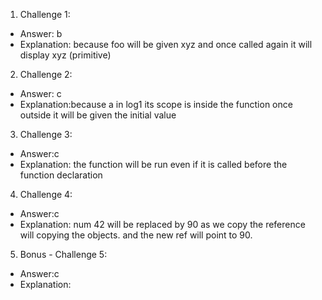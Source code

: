 1. Challenge 1:
  - Answer: b
  - Explanation:  because foo will be given xyz and once called again it will display xyz (primitive)


2. Challenge 2:
  - Answer: c
  - Explanation:because a in log1 its scope is inside the function once outside it will be given the initial value


3. Challenge 3:
  - Answer:c
  - Explanation: the function will be run even if it is called before the function declaration


4. Challenge 4:
  - Answer:c
  - Explanation: num 42 will be replaced by 90 as we copy the reference will copying the objects. and the new ref will point to 90.


5. Bonus - Challenge 5:
  - Answer:c
  - Explanation:
